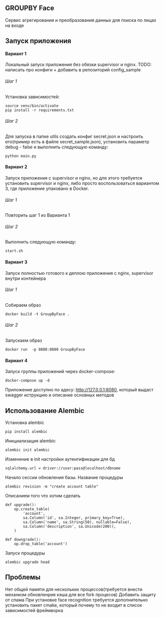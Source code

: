 ##  GROUPBY Face
Сервис агрегирования и преобразования данных для поиска по лицах на входе
## Запуск приложения
#### Вариант 1

Локальный запуск приложения без обязки supervisor и nginx.
TODO:
написать про конфиги + добавить в репозиторий config_sample
###### Шаг 1
Установка зависимостей:
```
source venv/bin/activate
pip install -r requirements.txt
```
###### Шаг 2
Для запуска в папке utils создать конфиг secret.json и настроить его(пример есть в файле secret_sample.json), 
установить параметр debug - false и выполнить следующую команду:
```
python main.py
```
#### Вариант 2

Запуск приложения с supervisor и nginx, но для этого требуется установить supervisor и nginx, либо просто воспользоваться
вариантом 3, где приложение упаковано в Docker.
###### Шаг 1
Повторить шаг 1 из Варианта 1
###### Шаг 2
Выполнить следующую команду:
```
start.sh
```
#### Вариант 3
Запуск полностью готового к деплою приложения с nginx, supervisor внутри контейнера
###### Шаг 1
Собираем образ
```
docker build -t GroupByFace .
```
###### Шаг 2
Запускаем образ
```
docker run  -p 8080:8080 GroupByFace
```
#### Вариант 4
Запуск группы приложений через docker-compose:
```
docker-compose up -d
```

Приложение доступно по адесу: http://127.0.0.1:8080, который выдаст swagger иструкцию и описание основных методов

## Использование Alembic
Установка alembic
```
pip install alembic
```
Инициализация alembic
```
alembic init alembic
```
Изменение в init настройки аутентификации для бд
```
sqlalchemy.url = driver://user:pass@localhost/dbname
```
Начало сессии обновления базы. Название процедуры
```
alembic revision -m "create account table"
```
Описанием того что хотим сделать
```
def upgrade():
    op.create_table(
        'account',
        sa.Column('id', sa.Integer, primary_key=True),
        sa.Column('name', sa.String(50), nullable=False),
        sa.Column('description', sa.Unicode(200)),
    )

def downgrade():
    op.drop_table('account')
```

Запуск процедуры
```
alembic upgrade head
```

## Проблемы
Нет общей памяти для нескольких процессов(требуется внести механизм обновленрия кэша для все fork процесов)
Добавить защиту от спама
При установке face recognition требуется дополнительно установить пакет cmake, который
почему то не входит в список зависимостей фреймворка
